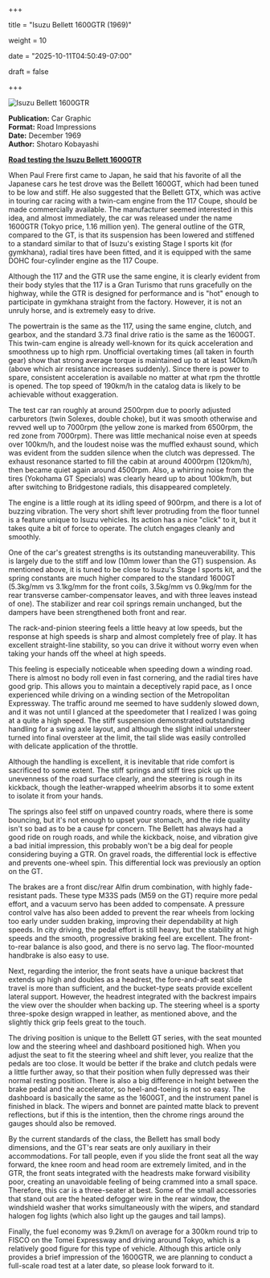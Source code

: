 +++







title = "Isuzu Bellett 1600GTR (1969)"

weight = 10





date = "2025-10-11T04:50:49-07:00"







draft = false







+++







![Isuzu Bellett 1600GTR](/images/CG-RI-Isuzu-Bellett-1600GTR-1969.jpg)







<b>Publication:</b> Car Graphic<br>
<b>Format:</b> Road Impressions<br>
<b>Date:</b> December 1969<br>
<b>Author:</b> Shotaro Kobayashi









<b><u>Road testing the Isuzu Bellett 1600GTR</b></u>







When Paul Frere first came to Japan, he said that his favorite of all the Japanese cars he test drove was the Bellett 1600GT, which had been tuned to be low and stiff. He also suggested that the Bellett GTX, which was active in touring car racing with a twin-cam engine from the 117 Coupe, should be made commercially available. The manufacturer seemed interested in this idea, and almost immediately, the car was released under the name 1600GTR (Tokyo price, 1.16 million yen). The general outline of the GTR, compared to the GT, is that its suspension has been lowered and stiffened to a standard similar to that of Isuzu's existing Stage I sports kit (for gymkhana), radial tires have been fitted, and it is equipped with the same DOHC four-cylinder engine as the 117 Coupe. 



Although the 117 and the GTR use the same engine, it is clearly evident from their body styles that the 117 is a Gran Turismo that runs gracefully on the highway, while the GTR is designed for performance and is "hot" enough to participate in gymkhana straight from the factory. However, it is not an unruly horse, and is extremely easy to drive.



The powertrain is the same as the 117, using the same engine, clutch, and gearbox, and the standard 3.73 final drive ratio is the same as the 1600GT. This twin-cam engine is already well-known for its quick acceleration and smoothness up to high rpm. Unofficial overtaking times (all taken in fourth gear) show that strong average torque is maintained up to at least 140km/h (above which air resistance increases suddenly). Since there is power to spare, consistent acceleration is available no matter at what rpm the throttle is opened. The top speed of 190km/h in the catalog data is likely to be achievable without exaggeration.



The test car ran roughly at around 2500rpm due to poorly adjusted carburetors (twin Solexes, double choke), but it was smooth otherwise and revved well up to 7000rpm (the yellow zone is marked from 6500rpm, the red zone from 7000rpm). There was little mechanical noise even at speeds over 100km/h, and the loudest noise was the muffled exhaust sound, which was evident from the sudden silence when the clutch was depressed. The exhaust resonance started to fill the cabin at around 4000rpm (120km/h), then became quiet again around 4500rpm. Also, a whirring noise from the tires (Yokohama GT Specials) was clearly heard up to about 100km/h, but after switching to Bridgestone radials, this disappeared completely.



The engine is a little rough at its idling speed of 900rpm, and there is a lot of buzzing vibration. The very short shift lever protruding from the floor tunnel is a feature unique to Isuzu vehicles. Its action has a nice "click" to it, but it takes quite a bit of force to operate. The clutch engages cleanly and smoothly. 



One of the car's greatest strengths is its outstanding maneuverability. This is largely due to the stiff and low (10mm lower than the GT) suspension. As mentioned above, it is tuned to be close to Isuzu's Stage I sports kit, and the spring constants are much higher compared to the standard 1600GT (5.3kg/mm vs 3.1kg/mm for the front coils, 3.5kg/mm vs 0.9kg/mm for the rear transverse camber-compensator leaves, and with three leaves instead of one). The stabilizer and rear coil springs remain unchanged, but the dampers have been strengthened both front and rear.



The rack-and-pinion steering feels a little heavy at low speeds, but the response at high speeds is sharp and almost completely free of play. It has excellent straight-line stability, so you can drive it without worry even when taking your hands off the wheel at high speeds. 



This feeling is especially noticeable when speeding down a winding road. There is almost no body roll even in fast cornering, and the radial tires have good grip. This allows you to maintain a deceptively rapid pace, as I once experienced while driving on a winding section of the Metropolitan Expressway. The traffic around me seemed to have suddenly slowed down, and it was not until I glanced at the speedometer that I realized I was going at a quite a high speed. The stiff suspension demonstrated outstanding handling for a swing axle layout, and although the slight initial understeer turned into final oversteer at the limit, the tail slide was easily controlled with delicate application of the throttle.



Although the handling is excellent, it is inevitable that ride comfort is sacrificed to some extent. The stiff springs and stiff tires pick up the unevenness of the road surface clearly, and the steering is rough in its kickback, though the leather-wrapped wheelrim absorbs it to some extent to isolate it from your hands.



The springs also feel stiff on unpaved country roads, where there is some bouncing, but it's not enough to upset your stomach, and the ride quality isn't so bad as to be a cause fpr concern. The Bellett has always had a good ride on rough roads, and while the kickback, noise, and vibration give a bad initial impression, this probably won't be a big deal for people considering buying a GTR. On gravel roads, the differential lock is effective and prevents one-wheel spin. This differential lock was previously an option on the GT.



The brakes are a front disc/rear Alfin drum combination, with highly fade-resistant pads. These type M33S pads (M59 on the GT) require more pedal effort, and a vacuum servo has been added to compensate. A pressure control valve has also been added to prevent the rear wheels from locking too early under sudden braking, improving their dependability at high speeds. In city driving, the pedal effort is still heavy, but the stability at high speeds and the smooth, progressive braking feel are excellent. The front-to-rear balance is also good, and there is no servo lag. The floor-mounted handbrake is also easy to use.



Next, regarding the interior, the front seats have a unique backrest that extends up high and doubles as a headrest, the fore-and-aft seat slide travel is more than sufficient, and the bucket-type seats provide excellent lateral support. However, the headrest integrated with the backrest impairs the view over the shoulder when backing up. The steering wheel is a sporty three-spoke design wrapped in leather, as mentioned above, and the slightly thick grip feels great to the touch.



The driving position is unique to the Bellett GT series, with the seat mounted low and the steering wheel and dashboard positioned high. When you adjust the seat to fit the steering wheel and shift lever, you realize that the pedals are too close. It would be better if the brake and clutch pedals were a little further away, so that their position when fully depressed was their normal resting position. There is also a big difference in height between the brake pedal and the accelerator, so heel-and-toeing is not so easy. The dashboard is basically the same as the 1600GT, and the instrument panel is finished in black. The wipers and bonnet are painted matte black to prevent reflections, but if this is the intention, then the chrome rings around the gauges should also be removed. 



By the current standards of the class, the Bellett has small body dimensions, and the GT's rear seats are only auxiliary in their accommodations. For tall people, even if you slide the front seat all the way forward, the knee room and head room are extremely limited, and in the GTR, the front seats integrated with the headrests make forward visibility poor, creating an unavoidable feeling of being crammed into a small space. Therefore, this car is a three-seater at best. Some of the small accessories that stand out are the heated defogger wire in the rear window, the windshield washer that works simultaneously with the wipers, and standard halogen fog lights (which also light up the gauges and tail lamps).



Finally, the fuel economy was 9.2km/l on average for a 300km round trip to FISCO on the Tomei Expressway and driving around Tokyo, which is a relatively good figure for this type of vehicle. Although this article only provides a brief impression of the 1600GTR, we are planning to conduct a full-scale road test at a later date, so please look forward to it.